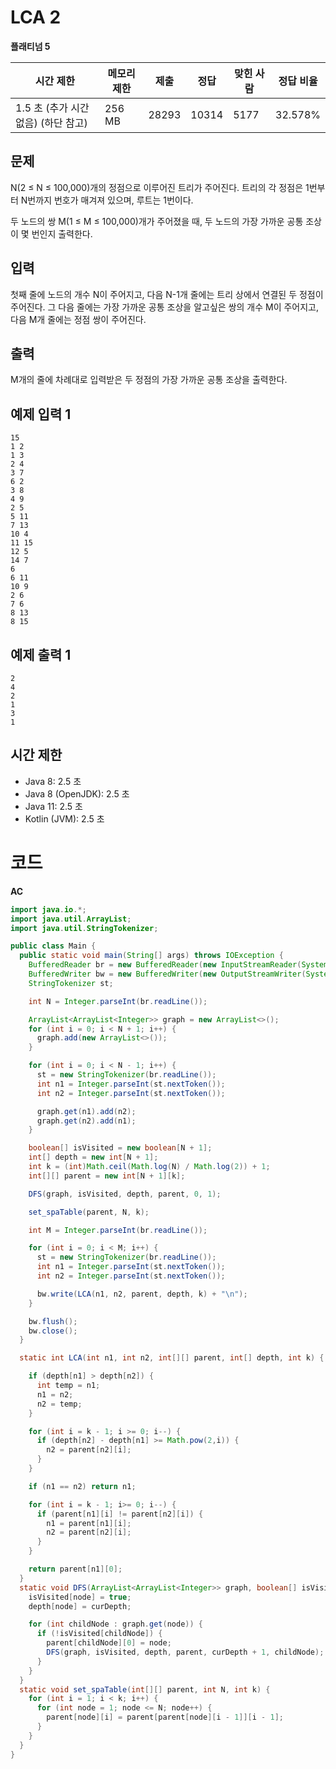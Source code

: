 # LCA 2

**플래티넘 5**

|시간 제한|메모리 제한	|제출	|정답	|맞힌 사람|	정답 비율|
|---|---|---|---|---|---|
|1.5 초 (추가 시간 없음) (하단 참고)|	256 MB	|28293	|10314	|5177|	32.578%|

## 문제 

N(2 ≤ N ≤ 100,000)개의 정점으로 이루어진 트리가 주어진다. 트리의 각 정점은 1번부터 N번까지 번호가 매겨져 있으며, 루트는 1번이다.

두 노드의 쌍 M(1 ≤ M ≤ 100,000)개가 주어졌을 때, 두 노드의 가장 가까운 공통 조상이 몇 번인지 출력한다.

## 입력 

첫째 줄에 노드의 개수 N이 주어지고, 다음 N-1개 줄에는 트리 상에서 연결된 두 정점이 주어진다. 그 다음 줄에는 가장 가까운 공통 조상을 알고싶은 쌍의 개수 M이 주어지고, 다음 M개 줄에는 정점 쌍이 주어진다.

## 출력 

M개의 줄에 차례대로 입력받은 두 정점의 가장 가까운 공통 조상을 출력한다.

## 예제 입력 1

```
15
1 2
1 3
2 4
3 7
6 2
3 8
4 9
2 5
5 11
7 13
10 4
11 15
12 5
14 7
6
6 11
10 9
2 6
7 6
8 13
8 15
```

## 예제 출력 1

```
2
4
2
1
3
1
```

## 시간 제한 

- Java 8: 2.5 초
- Java 8 (OpenJDK): 2.5 초
- Java 11: 2.5 초
- Kotlin (JVM): 2.5 초

# 코드

**AC**

```java
import java.io.*;
import java.util.ArrayList;
import java.util.StringTokenizer;

public class Main {
  public static void main(String[] args) throws IOException {
    BufferedReader br = new BufferedReader(new InputStreamReader(System.in));
    BufferedWriter bw = new BufferedWriter(new OutputStreamWriter(System.out));
    StringTokenizer st;

    int N = Integer.parseInt(br.readLine());

    ArrayList<ArrayList<Integer>> graph = new ArrayList<>();
    for (int i = 0; i < N + 1; i++) {
      graph.add(new ArrayList<>());
    }

    for (int i = 0; i < N - 1; i++) {
      st = new StringTokenizer(br.readLine());
      int n1 = Integer.parseInt(st.nextToken());
      int n2 = Integer.parseInt(st.nextToken());

      graph.get(n1).add(n2);
      graph.get(n2).add(n1);
    }

    boolean[] isVisited = new boolean[N + 1];
    int[] depth = new int[N + 1];
    int k = (int)Math.ceil(Math.log(N) / Math.log(2)) + 1;
    int[][] parent = new int[N + 1][k];

    DFS(graph, isVisited, depth, parent, 0, 1);

    set_spaTable(parent, N, k);

    int M = Integer.parseInt(br.readLine());

    for (int i = 0; i < M; i++) {
      st = new StringTokenizer(br.readLine());
      int n1 = Integer.parseInt(st.nextToken());
      int n2 = Integer.parseInt(st.nextToken());

      bw.write(LCA(n1, n2, parent, depth, k) + "\n");
    }

    bw.flush();
    bw.close();
  }

  static int LCA(int n1, int n2, int[][] parent, int[] depth, int k) {

    if (depth[n1] > depth[n2]) {
      int temp = n1;
      n1 = n2;
      n2 = temp;
    }

    for (int i = k - 1; i >= 0; i--) {
      if (depth[n2] - depth[n1] >= Math.pow(2,i)) {
        n2 = parent[n2][i];
      }
    }

    if (n1 == n2) return n1;

    for (int i = k - 1; i>= 0; i--) {
      if (parent[n1][i] != parent[n2][i]) {
        n1 = parent[n1][i];
        n2 = parent[n2][i];
      }
    }

    return parent[n1][0];
  }
  static void DFS(ArrayList<ArrayList<Integer>> graph, boolean[] isVisited, int[] depth, int[][] parent, int curDepth, int node) {
    isVisited[node] = true;
    depth[node] = curDepth;

    for (int childNode : graph.get(node)) {
      if (!isVisited[childNode]) {
        parent[childNode][0] = node;
        DFS(graph, isVisited, depth, parent, curDepth + 1, childNode);
      }
    }
  }
  static void set_spaTable(int[][] parent, int N, int k) {
    for (int i = 1; i < k; i++) {
      for (int node = 1; node <= N; node++) {
        parent[node][i] = parent[parent[node][i - 1]][i - 1];
      }
    }
  }
}

```